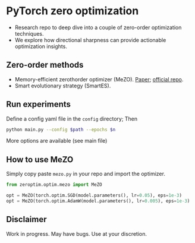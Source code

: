 # PyTorch zero optimization

- Research repo to deep dive into a couple of zero-order optimization techniques.
- We explore how directional sharpness can provide actionable optimization insights.

## Zero-order methods
- Memory-efficient zerothorder optimizer (MeZO). [Paper](https://arxiv.org/abs/2305.17333); [official repo](https://github.com/princeton-nlp/MeZO).
- Smart evolutionary strategy (SmartES).

## Run experiments

Define a config yaml file in the `config` directory; Then
```bash
python main.py --config $path --epochs $n
```
More options are available (see main file)

## How to use MeZO
Simply copy paste `mezo.py` in your repo and import the optimizer.

```python
from zeroptim.optim.mezo import MeZO

opt = MeZO(torch.optim.SGD(model.parameters(), lr=0.05), eps=1e-3) 
opt = MeZO(torch.optim.AdamW(model.parameters(), lr=0.005), eps=1e-3)  
```

## Disclaimer
Work in progress. May have bugs. Use at your discretion.
